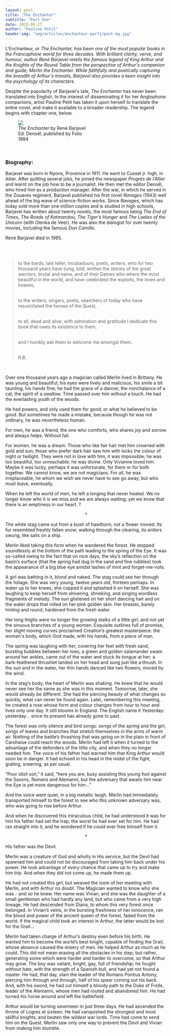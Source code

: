 ```yaml
---
layout: post
title: "The Enchanter"
subtitle: "Part One"
date: 2015-05-27
author: "Pauline Petit"
header-img: "img/articles/enchanteur-part1/post-bg.jpg"
---
```


<p>L'Enchanteur, <em>or The Enchanter, has been one of the most popular books in the Francophone world for three decades. With brilliant clarity, verve, and humour, author René Barjavel retells the famous legend of King Arthur and the Knights of the Round Table from the perspective of Arthur's companion and guide, Merlin the Enchanter. While faithfully and poetically capturing the breadth of Arthur's travails, Barjavel also provides a keen insight into the psychology of its characters.</em></p>

<p>Despite the popularity of Barjavel's tale, <em>The Enchanter</em> has never been translated into English. In the interest of disseminating it for her Anglophone companions, artist Pauline Petit has taken it upon herself to translate the entire novel, and make it available to a broader readership. The legend begins with chapter one, below.</p>

<figure>
  <a href="{{site.url}}/img/articles/enchanteur-part1/enchanteur.jpg" rel="shadowbox" title="The Enchanter">
  <img src="{{site.url}}/img/articles/enchanteur-part1/enchanteur.jpg"></a>
  <figcaption>
    <em>The Enchanter</em> by René Barjavel <br />
    Ed. Denoël, published by Folio <br />
    1984
  </figcaption>
</figure><br />

      

<h3>Biography:</h3>

<p>Barjavel was born in Nyons, Provence in 1911. He went to Cusset jr. high, in Allier. After quitting several jobs, he joined the newspaper <em>Progrès de l’Allier</em> and learnt on the job how to be a journalist. He then met the editor Denoël, who hired him as a production manager. After the war, in which he served in the Zouaves regiment, Barjavel published his first novel <em>Ravages</em> (1943) well ahead of the big wave of science-fiction works. Since <em>Ravages</em>, which has today sold more than one million copies and is studied in high schools, Barjavel has written about twenty novels, the most famous being <em>The End of Times, The Roads of Katmandou, The Tiger’s Hunger</em> and <em>The Ladies of the Unicorn</em> (with Olenka de Veer). He was also the dialogist for over twenty movies, including the famous <em>Don Camillo</em>.</p>   

<p>René Barjavel died in 1985.</p> <br /><br />


<blockquote>
to the bards, tale teller, troubadours, poets, writers, who for two thousand years have sung, told, written the stories of the great warriors, brutal and naive, and of their Dames who where the most beautiful in the world, and have celebrated the exploits, the loves and hoaxes,<br /><br />

to the writers, singers, poets, searchers of today who have resuscitated the heroes of the Quest,  <br /><br />

to all, dead and alive, with admiration and gratitude I dedicate this book that owes its existence to them, <br /> <br />

and I humbly ask them to welcome me amongst them.<br /><br />

R.B.
</blockquote> <br />

<p>Over one thousand years ago a magician called Merlin lived in Brittany.  He was young and beautiful; his eyes were lively and malicious, his smile a bit taunting, his hands fine; he had the grace of a dancer, the nonchalance of a cat, the spirit of a swallow. Time passed over him without a touch. He had the everlasting youth of the woods.</p>

<p>He had powers, and only used them for good, or what he believed to be good. But sometimes he made a mistake, because though he was not ordinary, he was nevertheless human.</p>

<p>For men, he was a friend, the one who comforts, who shares joy and sorrow and always helps. Without fail.</p> 

<p>For women, he was a dream. Those who like fair hair met him crowned with gold and sun; those who prefer dark hair saw him with locks the colour of night or twilight. They were not in love with him, it was impossible; he was too beautiful, too unreachable; he was divine. Only Vivianne loved him. Maybe it was lucky, perhaps it was unfortunate, for them or for both together. We cannot know, we are not magicians. For all, he was irreplaceable, he whom we wish we never have to see go away, but who must leave, eventually.</p> 

<p>When he left the world of men, he left a longing that never healed. We no longer know who it is we miss and we are always waiting; yet we know that there is an emptiness in our heart. ?</p> 

<p style="text-align:center">*</p>

<p>The white stag came out from a bush of hawthorn; not a flower moved. Its fur resembled freshly fallen snow; walking through the clearing, its antlers swung, like sails on a ship.</p> 

<p>Merlin liked taking this form when he wandered the forest. He stopped soundlessly at the bottom of the path leading to the spring of the Eye. It was so-called owing to the fact that on nice days, the sky’s reflection on the basin’s surface (that the spring had dug in the sand and fine rubbles) took the appearance of a big blue eye amidst lashes of mint and forget-me-nots.</p> 

<p>A girl was bathing in it, blond and naked. The stag could see her through the foliage. She was very young, twelve years old, thirteen perhaps. In water up to her knees, she cupped it and splashed it on herself. She was laughing to keep herself from shivering, shrieking, and singing wordless fragments of melody. The sun glistened on her short dancing hair and on the water drops that rolled on her pink golden skin. Her breasts, barely hinting and round, hardened from the fresh water.</p> 

<p>Her long thighs were no longer the growing stalks of a little girl, and not yet the sinuous branches of a young woman. Exquisite outlines full of promise, her slight moving curves proclaimed Creation’s greatest masterpiece: the woman's body, which God made, with his hands, from a piece of man.</p> 

<p>The spring was laughing with her, covering her feet with fresh sand, bursting bubbles between her toes; a green and golden salamander swam around her ankles, came out of the water and stuck its tongue at her; a bark-feathered thrushlet landed on her head and sung just like a thrush. In the sun and in the water, her thin hands danced like two flowers, moved by the wind.</p> 

<p>In the stag’s body, the heart of Merlin was shaking. He knew that he would never see her the same as she was in this moment. Tomorrow, later, she would already be different. She had the piercing beauty of what changes so quickly, what can never be found again. Later, remembering this meeting, he created a rose whose form and colour changes from hour to hour and lives only one day. It still blooms in England. The English name it Yesterday: yesterday... since its present has already gone to past.</p> 

<p>The forest was only silence and bird songs: songs of the spring and the girl, songs of leaves and branches that stretch themselves in the arms of warm air. Nothing of the battle’s thrashing that was going on in the plain in front of Carohaise could reach the woods. Merlin had left it when it turned to the advantage of the defenders of the little city, and when they no longer needed him. The voice of his father had warned him that King Arthur would soon be in danger. It had echoed in his head in the midst of the fight, grating, sneering, as per usual.</p>       

<p>“Poor idiot son,” it said, “here you are, busy assisting this young fool against the Saxons, Romans and Alemanni, but the adversary that awaits him near the Eye is yet more dangerous for him...”</p> 

<p>And the voice went quiet, in a big metallic laugh. Merlin had immediately transported himself to the forest to see who this unknown adversary was, who was going to rise before Arthur.</p> 

<p>And when he discovered this miraculous child, he had understood it was for him his father had set the trap, the worst he had ever set for him. He had ran straight into it, and he wondered if he could ever free himself from it.</p> 

<p style="text-align:center">*</p>  

<p>His father was the Devil.</p> 

<p>Merlin was a creature of God and wholly in His service, but the Devil had spawned him and could not be discouraged from taking him back under his power. He took advantage of every chance that came up to try and make him trip. And when they did not come up, he made them up.</p> 

<p>He had not created this girl, but weaved the loom of her meeting with Merlin, and with Arthur no doubt. The Magician wanted to know who she was - and so he knew. Her name was Vivian, and she was the daughter of a small gentleman who had hardly any land, but who came from a very high lineage. He had descended from Diana, to whom this very forest once belonged. In Vivian’s veins, in the bursting freshness of her innocence, ran the blood and power of the ancient queen of the forest, faded from the world. If the magical child took an interest in Arthur, the latter would be lost for the Grail...</p> 

<p>Merlin had taken charge of Arthur’s destiny even before his birth. He wanted him to become the world’s best knight, capable of finding the Grail, whose absence caused the misery of men. He helped Arthur as much as he could. This did not mean erasing all the obstacles in his step, but rather, generating some which were harder and harder to overcome, so that Arthur may grow. The boy was valiant, bright, gay, full of friendship; he fought without hate, with the strength of a Spanish bull, and had yet not found a master. He had, that day, slain the leader of the Romans Pontius Antony, piercing him through and through, half of his spear coming out his back. And, with his sword, he had cut himself a bloody path to the Duke of Frolle, leader of the Alemanni, whose men had routed and abandoned him. He had turned his horse around and left the battlefield.</p> 

<p>Arthur would be turning seventeen in just three days. He had ascended the throne of Logres at sixteen. He had vanquished the strongest and most skillful knights, and beaten the wildest war lords. Time had come to send him on the Quest. Merlin saw only one way to prevent the Devil and Vivian from making him stumble.</p> 
